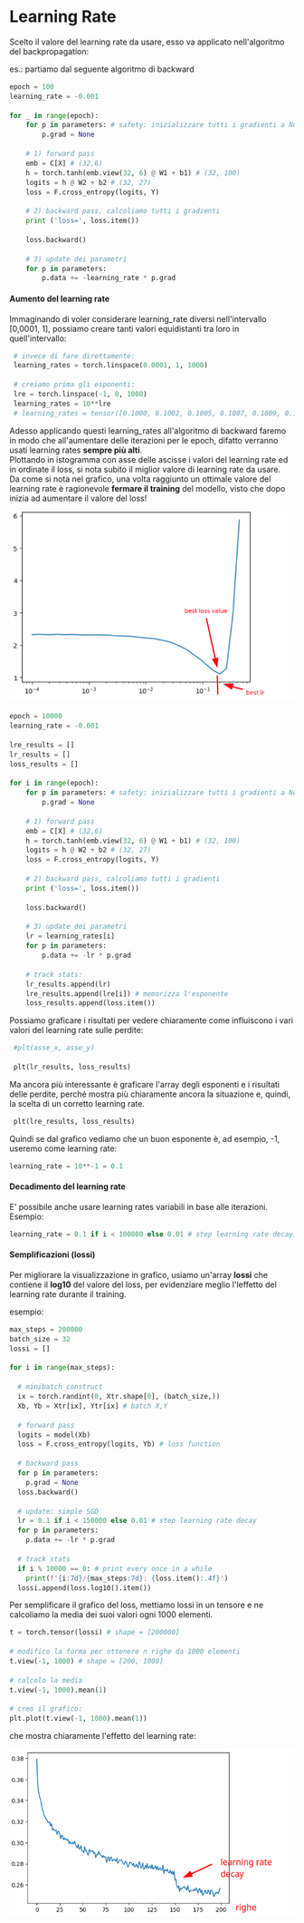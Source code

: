 # Learning Rate

Scelto il valore del learning rate da usare, esso va applicato nell'algoritmo del backpropagation:

es.: partiamo dal seguente algoritmo di backward
```py
epoch = 100
learning_rate = -0.001

for _ in range(epoch):
    for p in parameters: # safety: inizializzare tutti i gradienti a None 0 a zero.
        p.grad = None

    # 1) forward pass
    emb = C[X] # (32,6)
    h = torch.tanh(emb.view(32, 6) @ W1 + b1) # (32, 100)
    logits = h @ W2 + b2 # (32, 27)
    loss = F.cross_entropy(logits, Y)
    
    # 2) backward pass, calcoliamo tutti i gradienti
    print ('loss=', loss.item())

    loss.backward()

    # 3) update dei parametri
    for p in parameters:
        p.data += -learning_rate * p.grad

```
#### Aumento del learning rate

Immaginando di voler considerare learning_rate diversi nell'intervallo [0,0001, 1], possiamo creare tanti valori equidistanti tra loro 
in quell'intervallo:

```py
 # invece di fare direttamente:
 learning_rates = torch.linspace(0.0001, 1, 1000)

 # creiamo prima gli esponenti:
 lre = torch.linspace(-1, 0, 1000)
 learning_rates = 10**lre
 # learning_rates = tensor([0.1000, 0.1002, 0.1005, 0.1007, 0.1009, 0.1012, 0.1014, 0.1016, ..., 1.0000])

```
Adesso applicando questi learning_rates all'algoritmo di backward faremo in modo che all'aumentare delle iterazioni per le epoch,
difatto verranno usati learning rates **sempre più alti**.  
Plottando in istogramma con asse delle ascisse i valori del learning rate ed in ordinate il loss, si nota subito il miglior valore di learning rate da usare.  
Da come si nota nel grafico, una volta raggiunto un ottimale valore del learning rate è ragionevole **fermare il training** del modello, visto che dopo inizia ad aumentare il valore del loss!

![hist1](../../images/lr4.png) 

```py
epoch = 10000
learning_rate = -0.001

lre_results = []
lr_results = []
loss_results = []

for i in range(epoch):
    for p in parameters: # safety: inizializzare tutti i gradienti a None 0 a zero.
        p.grad = None

    # 1) forward pass
    emb = C[X] # (32,6)
    h = torch.tanh(emb.view(32, 6) @ W1 + b1) # (32, 100)
    logits = h @ W2 + b2 # (32, 27)
    loss = F.cross_entropy(logits, Y)
    
    # 2) backward pass, calcoliamo tutti i gradienti
    print ('loss=', loss.item())

    loss.backward()

    # 3) update dei parametri
    lr = learning_rates[i]
    for p in parameters:
        p.data += -lr * p.grad

    # track stats:
    lr_results.append(lr)
    lre_results.append(lre[i]) # memorizza l'esponente
    loss_results.append(loss.item())

```

Possiamo graficare i risultati per vedere chiaramente come influiscono i vari valori del learning rate
sulle perdite:
```py
 #plt(asse_x, asse_y)

 plt(lr_results, loss_results)

```

Ma ancora più interessante è graficare l'array degli esponenti e i risultati delle perdite,
perché mostra più chiaramente ancora la situazione e, quindi, la scelta di un corretto learning rate.
```py
 plt(lre_results, loss_results)

```

Quindi se dal grafico vediamo che un buon esponente è, ad esempio, -1, useremo come learning rate:  
```py
learning_rate = 10**-1 = 0.1
```

#### Decadimento del learning rate
E' possibile anche usare learning rates variabili in base alle iterazioni.  
Esempio:
```py
learning_rate = 0.1 if i < 100000 else 0.01 # step learning rate decay
```

#### Semplificazioni (lossi)
Per migliorare la visualizzazione in grafico, usiamo un'array **lossi** che contiene il **log10** del valore del loss, per evidenziare meglio l'leffetto del learning rate
durante il training.     

esempio:  

```py
max_steps = 200000
batch_size = 32
lossi = []

for i in range(max_steps):
  
  # minibatch construct
  ix = torch.randint(0, Xtr.shape[0], (batch_size,))
  Xb, Yb = Xtr[ix], Ytr[ix] # batch X,Y
  
  # forward pass
  logits = model(Xb)
  loss = F.cross_entropy(logits, Yb) # loss function
  
  # backward pass
  for p in parameters:
    p.grad = None
  loss.backward()
  
  # update: simple SGD
  lr = 0.1 if i < 150000 else 0.01 # step learning rate decay
  for p in parameters:
    p.data += -lr * p.grad

  # track stats
  if i % 10000 == 0: # print every once in a while
    print(f'{i:7d}/{max_steps:7d}: {loss.item():.4f}')
  lossi.append(loss.log10().item())

```  
Per semplificare il grafico del loss, mettiamo lossi in un tensore e ne calcoliamo la media dei suoi valori ogni 1000 elementi.  

```py
t = torch.tensor(lossi) # shape = [200000]

# modifico la forma per ottenere n righe da 1000 elementi
t.view(-1, 1000) # shape = [200, 1000] 

# calcolo la media
t.view(-1, 1000).mean(1)

# creo il grafico:
plt.plot(t.view(-1, 1000).mean(1))
```

che mostra chiaramente l'effetto del learning rate:

![hist2](../../images/lr_decay.png) 
